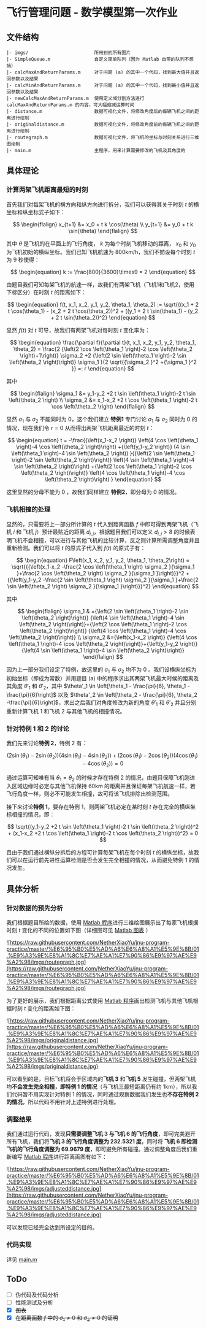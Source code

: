 # 飞行管理问题 - 数学模型第一次作业

## 文件结构

```
|- imgs/                        所用到的所有图片
|- SimpleQueue.m                自定义简单队列（因为 Matlab 自带的队列不想搞）
|- calcMaxAndReturnParams.m     对于问题 (a) 的其中一个代码，找到最大值并且返回参数以及结果
|- calcMinAndReturnParams.m     对于问题 (a) 的其中一个代码，找到最小值并且返回参数以及结果
|- newCalcMaxAndReturnParams.m  使用定义域分割方法进行 calcMaxAndReturnParams.m 的内容，可大幅缩减运算时间
|- distance.m                   数据可视化文件，将修改角度后的每辆飞机之间的距离进行绘制
|- originaldistance.m           数据可视化文件，将修改角度前的每辆飞机之间的距离进行绘制
|- routegraph.m                 数据可视化文件，将飞机的坐标与时刻关系进行三维图绘制
|- main.m                       主程序，用来计算需要修改的飞机及其角度的
```

## 具体理论

### 计算两架飞机距离最短的时刻

首先我们对每架飞机的横方向和纵方向进行拆分，我们可以获得其关于时刻 $t$ 的横坐标和纵坐标式子如下：

$$
\begin{flalign}
x_{t+1} &= x_0 + t k \cos(\theta) \\
y_{t+1} &= y_0 + t k \sin(\theta)
\end{flalign}
$$

其中 $\theta$ 是飞机的在平面上的飞行角度， $k$ 为每个时刻飞机移动的距离， $x_0$ 和 $y_0$ 为飞机初始的横纵坐标。我们已知飞机航速为 800km/h，我们不妨设每个时刻 $t$ 为 9 秒使得：

$$
\begin{equation}
k := \frac{800}{3600}\times9 = 2
\end{equation}
$$

由题目我们可知每架飞机的航速一样，故我们有两架飞机（飞机1和飞机2，使用下标区分）在时刻 $t$ 的距离如下：

$$
\begin{equation}
f(t, x_1, x_2, y_1, y_2, \theta_1, \theta_2) := \sqrt{((x_1 + 2 t \cos(\theta_1) - (x_2 + 2 t  \cos(\theta_2))^2 + ((y_1 + 2 t  \sin(\theta_1) - (y_2 + 2 t \sin(\theta_2))^2}
\end{equation}
$$

显然 $f(t)$ 对 $t$ 可导，故我们有两架飞机对每时刻 $t$ 变化率为：

$$
\begin{equation}
\frac{\partial f}{\partial t}(t, x_1, x_2, y_1, y_2, \theta_1, \theta_2) = \frac{2 {\left(2 \cos \left(\theta_1 \right)-2 \cos \left(\theta_2 \right)+1\right)} \sigma_2 +2 {\left(2 \sin \left(\theta_1 \right)-2 \sin \left(\theta_2 \right)\right)} \sigma_1 }{2 \sqrt{{\sigma_2 }^2 +{\sigma_1 }^2 }} =: r
\end{equation}
$$

其中

$$
\begin{flalign}
\sigma_1 &= y_1-y_2 +2 t \sin \left(\theta_1 \right)-2 t \sin \left(\theta_2 \right) \\
\sigma_2 &= x_1-x_2 +2 t \cos \left(\theta_1 \right)-2 t \cos \left(\theta_2 \right)
\end{flalign}
$$

显然 $\sigma_1$ 与 $\sigma_2$ 不能同时为 0，这个我们建立 **特例1** 专门讨论 $\sigma_1$ 与 $\sigma_2$ 同时为 0 的情况，现在我们令 $r = 0$ 从而得出两架飞机距离最近的时刻 $t$：

$$
\begin{equation}
t = -\frac{{\left(x_1-x_2 \right)} \left(4 \cos \left(\theta_1 \right)-4 \cos \left(\theta_2 \right)\right) +{\left(y_1-y_2 \right)} (4 \sin \left(\theta_1 \right)-4 \sin \left(\theta_2 \right)) }{{\left(2 \sin \left(\theta_1 \right)-2 \sin \left(\theta_2 \right)\right)} \left(4 \sin \left(\theta_1 \right)-4 \sin \left(\theta_2 \right)\right) +{\left(2 \cos \left(\theta_1 \right)-2 \cos \left(\theta_2 \right)\right)} \left(4 \cos \left(\theta_1 \right)-4 \cos \left(\theta_2 \right)\right) } 
\end{equation}
$$

这里显然的分母不能为 0 ，故我们同样建立 **特例2**，即分母为 0 的情况。

### 飞机相撞的处理

显然的，只需要将上一部分所计算的 $t$ 代入到距离函数 $f$ 中即可得到两架飞机（飞机 $i$ 和 飞机 $j$）预计最贴近的距离 $d_{i, j}$，根据题目我们可以定义 $d_{i, j} > 8$ 的时候表明飞机不会相撞，可以进行与其他飞机的比较计算，反之则计算所需调整角度并且重新检测。我们可以将 $t$ 的原式子代入到 $f(t)$ 的原式子有：

$$
\begin{equation}
F\left(x_1, x_2, y_1, y_2, \theta_1, \theta_2\right) = \sqrt{{{\left(x_1-x_2 -\frac{2 \cos \left(\theta_1 \right) \sigma_2 }{\sigma_1 }+\frac{2 \cos \left(\theta_2 \right) \sigma_2 }{\sigma_1 }\right)}}^2 +{{\left(y_1-y_2 -\frac{2 \sin \left(\theta_1 \right) \sigma_2 }{\sigma_1 }+\frac{2 \sin \left(\theta_2 \right) \sigma_2 }{\sigma_1 }\right)}}^2}
\end{equation}
$$

其中

$$
\begin{flalign}
\sigma_1 & ={\left(2 \sin \left(\theta_1 \right)-2 \sin \left(\theta_2 \right)\right)} {\left(4 \sin \left(\theta_1 \right)-4 \sin \left(\theta_2 \right)\right)}+{\left(2 \cos \left(\theta_1 \right)-2 \cos \left(\theta_2 \right)\right)} {\left(4 \cos \left(\theta_1 \right)-4 \cos \left(\theta_2 \right)\right)} \\ 
\sigma_2 &={\left(x_1-x_2 \right)} {\left(4 \cos \left(\theta_1 \right)-4 \cos \left(\theta_2 \right)\right)}+{\left(y_1-y_2 \right)} {\left(4 \sin \left(\theta_1 \right)-4 \sin \left(\theta_2 \right)\right)}
\end{flalign}
$$

因为上一部分我们设定了特例，故这里的 $\sigma_1$ 与 $\sigma_2$ 均不为 0 。我们设横纵坐标为初始坐标（即成为常数）并用题目 (a) 中的程序求出其两架飞机最大时候的距离及其角度 $\theta'_1$ 和 $\theta'_2$，其中 $\theta'_1 \in \left[\theta_1 - \frac{\pi}{6},  \theta_1 -\frac{\pi}{6}\right]$ 以及 $\theta'_2 \in \left[\theta_2 - \frac{\pi}{6},  \theta_2 -\frac{\pi}{6}\right]$，求出之后我们对角度修改为新的角度 $\theta'_1$ 和 $\theta'_2$ 并且分别重新计算飞机 1 和飞机 2 与其他飞机的相撞情况。

### 针对特例 1 和 2 的讨论

我们先来讨论**特例 2**，特例 2 有：

$$
{{\left(2 \sin \left(\theta_1 \right)-2 \sin \left(\theta_2 \right)\right)} \left(4 \sin \left(\theta_1 \right)-4 \sin \left(\theta_2 \right)\right) +{\left(2 \cos \left(\theta_1 \right)-2 \cos \left(\theta_2 \right)\right)} \left(4 \cos \left(\theta_1 \right)-4 \cos \left(\theta_2 \right)\right) } = 0
$$

通过运算可知唯有当 $\theta_1 = \theta_2$ 的时候才存在特例 2 的情况，由题目保障飞机刚进入区域边缘时必定与其他飞机保持 60km 的距离并且保证每架飞机航速一样，若飞行角度一样，则必不可能发生相撞，故可将该飞机排除出检测范围。

接下来讨论**特例 1**，要存在特例 1，则两架飞机必定在某时刻 $t$ 存在完全的横纵坐标相撞的情况，即：

$$
\sqrt{(y_1-y_2 +2 t \sin \left(\theta_1 \right)-2 t \sin \left(\theta_2 \right))^2 + (x_1-x_2 +2 t \cos \left(\theta_1 \right)-2 t \cos \left(\theta_2 \right))^2} = 0
$$

且由于我们通过横纵分拆后的方程可计算每架飞机在每个时刻 $t$ 的横纵坐标，故我们可以在运行前先进性运算检测是否会发生完全相撞的情况，从而避免特例 1 的情况发生。

## 具体分析

### 针对数据的预先分析

我们根据题目所给的数据，使用 [Matlab 程序](./routegraph.m)进行三维绘图展示出了每家飞机根据时刻 $t$ 变化的不同的位置如下图（详细图可见 [Matlab 图表](./imgs/routegraph.fig) ）

![https://raw.githubusercontent.com/NetherXiaoYu/jnu-program-practice/master/%E6%95%B0%E5%AD%A6%E6%A8%A1%E5%9E%8B/01.%E9%A3%9E%E8%A1%8C%E7%AE%A1%E7%90%86%E9%97%AE%E9%A2%98/imgs/routegraph.jpg](https://raw.githubusercontent.com/NetherXiaoYu/jnu-program-practice/master/%E6%95%B0%E5%AD%A6%E6%A8%A1%E5%9E%8B/01.%E9%A3%9E%E8%A1%8C%E7%AE%A1%E7%90%86%E9%97%AE%E9%A2%98/imgs/routegraph.jpg)

为了更好的展示，我们根据距离公式使用 [Matlab 程序](./originaldistance.m)画出检测飞机与其他飞机根据时刻 $t$ 变化的距离如下图：

![https://raw.githubusercontent.com/NetherXiaoYu/jnu-program-practice/master/%E6%95%B0%E5%AD%A6%E6%A8%A1%E5%9E%8B/01.%E9%A3%9E%E8%A1%8C%E7%AE%A1%E7%90%86%E9%97%AE%E9%A2%98/imgs/originaldistance.jpg](https://raw.githubusercontent.com/NetherXiaoYu/jnu-program-practice/master/%E6%95%B0%E5%AD%A6%E6%A8%A1%E5%9E%8B/01.%E9%A3%9E%E8%A1%8C%E7%AE%A1%E7%90%86%E9%97%AE%E9%A2%98/imgs/originaldistance.jpg)

可以看到的是，目标飞机将会于区域内的**飞机 3** 和**飞机 5** 发生碰撞，但两架飞机均**不会发生完全相撞，即特例 1 的情况**（与飞机三最短距离仍有约 1km），所以我们代码暂不用实现针对特例 1 的情况，同时通过观察数据我们发生也**不存在特例 2 的情况**，所以代码不用针对上述特例进行处理。

### 调整结果

我们通过运行代码，发现**只需要调整飞机 3 与飞机 6 的飞行角度**，即可完美避开所有飞机，我们将**飞机 3 的飞行角度调整为 232.5321 度**，同时将 **飞机 6 即检测飞机的飞行角度调整为 69.9679 度**，即可避免所有碰撞。通过调整角度后我们重新编写 [Matlab 程序](./distance.m)进行距离画图有如下：

![https://raw.githubusercontent.com/NetherXiaoYu/jnu-program-practice/master/%E6%95%B0%E5%AD%A6%E6%A8%A1%E5%9E%8B/01.%E9%A3%9E%E8%A1%8C%E7%AE%A1%E7%90%86%E9%97%AE%E9%A2%98/imgs/adjusteddistance.jpg](https://raw.githubusercontent.com/NetherXiaoYu/jnu-program-practice/master/%E6%95%B0%E5%AD%A6%E6%A8%A1%E5%9E%8B/01.%E9%A3%9E%E8%A1%8C%E7%AE%A1%E7%90%86%E9%97%AE%E9%A2%98/imgs/adjusteddistance.jpg)

可以发现已经完全达到所设定的目的。

### 代码实现

详见 [main.m](./main.m)

## ToDo

- [ ] 伪代码及代码分析
- [ ] 性能测试及分析
- [x] ~~图表~~
- [x] ~~在距离函数 $f$ 中的 $\sigma_1 \ne 0$ 和 $\sigma_2 \ne 0$ 的证明~~
